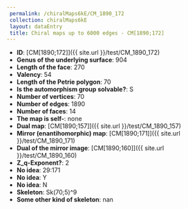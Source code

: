 ```yaml
--- 
 permalink: /chiralMaps6kE/CM_1890_172 
 collection: chiralMaps6kE
 layout: dataEntry
 title: Chiral maps up to 6000 edges - CM[1890;172]
---
```


- **ID**: [CM[1890;172]]({{ site.url }}/test/CM_1890_172)
- **Genus of the underlying surface**: 904
- **Length of the face**: 270
- **Valency**: 54
- **Length of the Petrie polygon**: 70
- **Is the automorphism group solvable?**: S
- **Number of vertices**: 70
- **Number of edges**: 1890
- **Number of faces**: 14
- **The map is self-**: none
- **Dual map**: [CM[1890;157]]({{ site.url }}/test/CM_1890_157)
- **Mirror (enantihomorphic) map**: [CM[1890;171]]({{ site.url }}/test/CM_1890_171)
- **Dual of the mirror image**: [CM[1890;160]]({{ site.url }}/test/CM_1890_160)
- **Z_q-Exponent?**: 2
- **No idea**:  29:171
- **No idea**: Y
- **No idea**: N
- **Skeleton**: Sk(70;5)^9
- **Some other kind of skeleton**: nan
